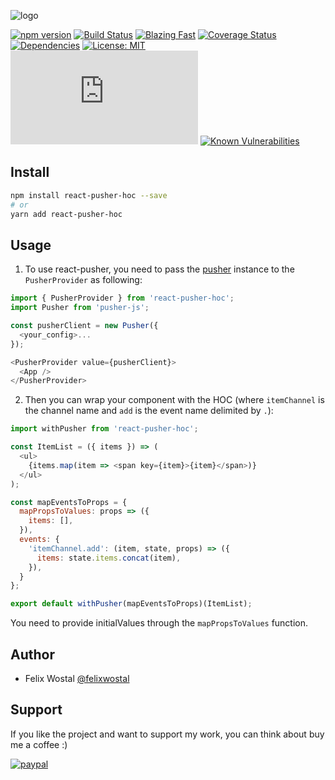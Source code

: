 ![logo](https://i.ibb.co/yRjS2cd/react-pusher-hoc-logo.png)

[![npm version](https://badge.fury.io/js/react-pusher-hoc.svg)](https://badge.fury.io/js/react-pusher-hoc)
[![Build Status](https://travis-ci.org/fel1xw/react-pusher-hoc.svg?branch=master)](https://travis-ci.org/fel1xw/react-pusher-hoc)
[![Blazing Fast](https://badgen.now.sh/badge/speed/blazing%20%F0%9F%94%A5/green)](https://npm.im/react-pusher-hoc)
[![Coverage Status](https://coveralls.io/repos/github/fel1xw/react-pusher-hoc/badge.svg?branch=master)](https://coveralls.io/github/fel1xw/react-pusher-hoc?branch=master)
[![Dependencies](https://david-dm.org/fel1xw/react-pusher-hoc.svg)](https://david-dm.org/fel1xw/react-pusher-hoc.svg)
[![License: MIT](https://img.shields.io/badge/License-MIT-yellow.svg)](https://opensource.org/licenses/MIT)
[![gzip size](http://img.badgesize.io/https://unpkg.com/react-pusher-hoc@latest/dist/index.js?compression=gzip)](https://unpkg.com/react-pusher-hoc@latest/dist/index.js)
[![Known Vulnerabilities](https://snyk.io/test/github/fel1xw/react-pusher-hoc/badge.svg)](https://snyk.io/test/github/fel1xw/react-pusher-hoc)

## Install
```sh
npm install react-pusher-hoc --save
# or
yarn add react-pusher-hoc
```

## Usage
1. To use react-pusher, you need to pass the [pusher](https://github.com/pusher/pusher-js) instance to the `PusherProvider` as following:
```js
import { PusherProvider } from 'react-pusher-hoc';
import Pusher from 'pusher-js';

const pusherClient = new Pusher({
  <your_config>...
});

<PusherProvider value={pusherClient}>
  <App />
</PusherProvider>
```

2. Then you can wrap your component with the HOC (where `itemChannel` is the channel name and `add` is the event name delimited by `.`):

```js
import withPusher from 'react-pusher-hoc';

const ItemList = ({ items }) => (
  <ul>
    {items.map(item => <span key={item}>{item}</span>)}
  </ul>
);

const mapEventsToProps = {
  mapPropsToValues: props => ({
    items: [],
  }),
  events: {
    'itemChannel.add': (item, state, props) => ({
      items: state.items.concat(item),
    }),
  }
};

export default withPusher(mapEventsToProps)(ItemList);
```

You need to provide initialValues through the `mapPropsToValues` function.

## Author

* Felix Wostal [@felixwostal](https://twitter.com/felixwostal)

## Support
If you like the project and want to support my work, you can think about buy me a coffee :)

[![paypal](https://img.shields.io/badge/donate-paypal-blue.svg)](https://paypal.me/felixwostal/1)
